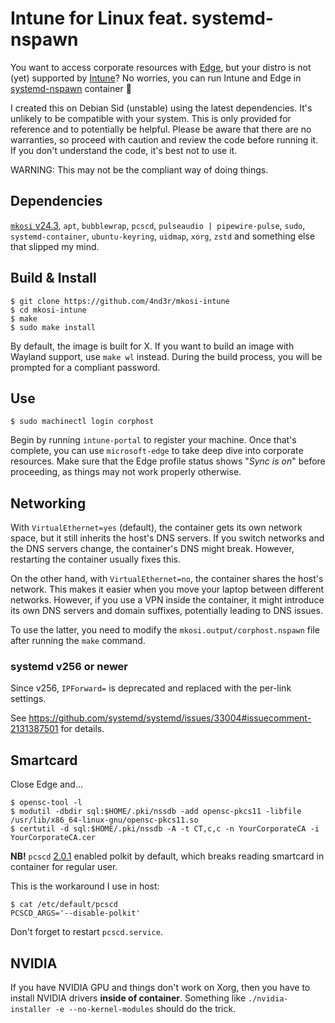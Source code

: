# Intune for Linux feat. systemd-nspawn

You want to access corporate resources with
[Edge](https://www.microsoft.com/en-us/edge),
but your distro is not (yet) supported by
[Intune](https://learn.microsoft.com/en-us/mem/intune/user-help/enroll-device-linux)?
No worries, you can run Intune and Edge in
[systemd-nspawn](https://www.freedesktop.org/software/systemd/man/systemd-nspawn.html)
container :partying_face:

I created this on Debian Sid (unstable) using the latest dependencies.
It's unlikely to be compatible with your system.
This is only provided for reference and to potentially be helpful.
Please be aware that there are no warranties, so proceed with caution and review the code before running it.
If you don't understand the code, it's best not to use it.

WARNING: This may not be the compliant way of doing things.

## Dependencies

[`mkosi` v24.3](https://github.com/systemd/mkosi/tree/v24.3),
`apt`,
`bubblewrap`,
`pcscd`,
`pulseaudio | pipewire-pulse`,
`sudo`,
`systemd-container`,
`ubuntu-keyring`,
`uidmap`,
`xorg`,
`zstd`
and something else that slipped my mind.

## Build & Install

```
$ git clone https://github.com/4nd3r/mkosi-intune
$ cd mkosi-intune
$ make
$ sudo make install
```

By default, the image is built for X. If you want to build an image
with Wayland support, use `make wl` instead. During the build process,
you will be prompted for a compliant password.

## Use

```
$ sudo machinectl login corphost
```

Begin by running `intune-portal` to register your machine. Once that's
complete, you can use `microsoft-edge` to take deep dive into corporate
resources. Make sure that the Edge profile status shows "*Sync is on*" before
proceeding, as things may not work properly otherwise.

## Networking

With `VirtualEthernet=yes` (default), the container gets its own network space,
but it still inherits the host's DNS servers. If you switch networks and the
DNS servers change, the container's DNS might break. However, restarting the
container usually fixes this.

On the other hand, with `VirtualEthernet=no`, the container shares the host's
network. This makes it easier when you move your laptop between different
networks. However, if you use a VPN inside the container, it might introduce
its own DNS servers and domain suffixes, potentially leading to DNS issues.

To use the latter, you need to modify the `mkosi.output/corphost.nspawn` file
after running the `make` command.

### systemd v256 or newer

Since v256, `IPForward=` is deprecated and replaced with the per-link settings.

See https://github.com/systemd/systemd/issues/33004#issuecomment-2131387501 for details.

## Smartcard

Close Edge and...

```
$ opensc-tool -l
$ modutil -dbdir sql:$HOME/.pki/nssdb -add opensc-pkcs11 -libfile /usr/lib/x86_64-linux-gnu/opensc-pkcs11.so
$ certutil -d sql:$HOME/.pki/nssdb -A -t CT,c,c -n YourCorporateCA -i YourCorporateCA.cer
```

**NB!** `pcscd` [2.0.1](https://github.com/LudovicRousseau/PCSC/blob/2.0.1/ChangeLog)
enabled polkit by default, which breaks reading smartcard in container for regular user.

This is the workaround I use in host:
```
$ cat /etc/default/pcscd
PCSCD_ARGS='--disable-polkit'
```

Don't forget to restart `pcscd.service`.

## NVIDIA

If you have NVIDIA GPU and things don't work on Xorg,
then you have to install NVIDIA drivers **inside of container**.
Something like `./nvidia-installer -e --no-kernel-modules`
should do the trick.
